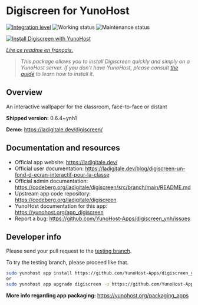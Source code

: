 <!--
N.B.: This README was automatically generated by https://github.com/YunoHost/apps/tree/master/tools/README-generator
It shall NOT be edited by hand.
-->

# Digiscreen for YunoHost

[![Integration level](https://dash.yunohost.org/integration/digiscreen.svg)](https://dash.yunohost.org/appci/app/digiscreen) ![Working status](https://ci-apps.yunohost.org/ci/badges/digiscreen.status.svg) ![Maintenance status](https://ci-apps.yunohost.org/ci/badges/digiscreen.maintain.svg)

[![Install Digiscreen with YunoHost](https://install-app.yunohost.org/install-with-yunohost.svg)](https://install-app.yunohost.org/?app=digiscreen)

*[Lire ce readme en français.](./README_fr.md)*

> *This package allows you to install Digiscreen quickly and simply on a YunoHost server.
If you don't have YunoHost, please consult [the guide](https://yunohost.org/#/install) to learn how to install it.*

## Overview

An interactive wallpaper for the classroom, face-to-face or distant

**Shipped version:** 0.6.4~ynh1

**Demo:** https://ladigitale.dev/digiscreen/
## Documentation and resources

* Official app website: <https://ladigitale.dev/>
* Official user documentation: <https://ladigitale.dev/blog/digiscreen-un-fond-d-ecran-interactif-pour-la-classe>
* Official admin documentation: <https://codeberg.org/ladigitale/digiscreen/src/branch/main/README.md>
* Upstream app code repository: <https://codeberg.org/ladigitale/digiscreen>
* YunoHost documentation for this app: <https://yunohost.org/app_digiscreen>
* Report a bug: <https://github.com/YunoHost-Apps/digiscreen_ynh/issues>

## Developer info

Please send your pull request to the [testing branch](https://github.com/YunoHost-Apps/digiscreen_ynh/tree/testing).

To try the testing branch, please proceed like that.

``` bash
sudo yunohost app install https://github.com/YunoHost-Apps/digiscreen_ynh/tree/testing --debug
or
sudo yunohost app upgrade digiscreen -u https://github.com/YunoHost-Apps/digiscreen_ynh/tree/testing --debug
```

**More info regarding app packaging:** <https://yunohost.org/packaging_apps>
